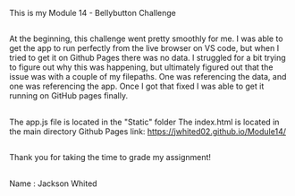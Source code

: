 This is my Module 14 - Bellybutton Challenge
##
At the beginning, this challenge went pretty smoothly for me. I was able to get the app to run perfectly from the live browser on VS code, but when I tried to get it on Github Pages there was no data. I struggled for a bit trying to figure out why this was happening, but ultimately figured out that the issue was with a couple of my filepaths. One was referencing the data, and one was referencing the app. Once I got that fixed I was able to get it running on GitHub pages finally. 
##
The app.js file is located in the "Static" folder
The index.html is located in the main directory 
Github Pages link: https://jwhited02.github.io/Module14/
##
Thank you for taking the time to grade my assignment! 
##
Name : Jackson Whited 
